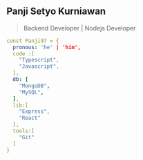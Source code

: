 ## Panji Setyo Kurniawan
> Backend Developer | Nodejs Developer

````yaml
const Panji97 = {
  pronous: 'he' | 'him',
  code :[
    "Typescript",
    "Javascript",
  ],
  db: [
    "MongoDB",
    "MySQL",
  ],
  lib:[
    "Express",
    "React"
  ],
  tools:[
    "Git"
  ]
}
